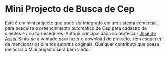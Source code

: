 # Mini Projecto de Busca de Cep
Este é um mini projecto que pode ser integrado em um sistema comercial, para pesquisa e preenchimento automático de Cep para cadastro de clientes e / ou fornecedores. Autoria principal dada ao professor [José de Assis](http://joseassis.com.br).
Sinta-se a vontade para fazer o download do projecto, sem esquecer de mencionar os direitos autorais originais.
Qualquer contributo que possa melhorar o Mini projecto será bem vindo.
